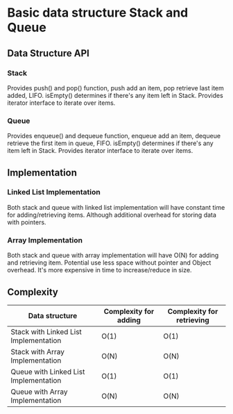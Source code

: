 # Basic data structure Stack and Queue
                   
## Data Structure API
### Stack
Provides push() and pop() function, push add an item, pop retrieve last item added, LIFO.
isEmpty() determines if there's any item left in Stack.
Provides iterator interface to iterate over items.

### Queue
Provides enqueue() and dequeue function, enqueue add an item, dequeue retrieve the first item in queue, FIFO.
isEmpty() determines if there's any item left in Stack.
Provides iterator interface to iterate over items.

## Implementation

### Linked List Implementation

Both stack and queue with linked list implementation will have constant time for adding/retrieving items.
Although additional overhead for storing data with pointers.

### Array Implementation

Both stack and queue with array implementation will have O(N) for adding and retrieving item.
Potential use less space without pointer and Object overhead. It's more expensive in time to increase/reduce in size.

## Complexity

| Data structure                             | Complexity for adding   | Complexity for retrieving  |
|--------------------------------------------| ----------------------- | -------------------------- |
| Stack with Linked List Implementation      | O(1)                    | O(1)                       |
| Stack with Array Implementation            | O(N)                    | O(N)                       |
| Queue with Linked List Implementation      | O(1)                    | O(1)                       |
| Queue with Array Implementation            | O(N)                    | O(N)                       |